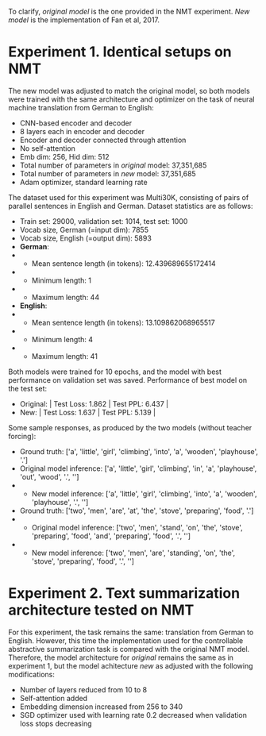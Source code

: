To clarify, *original model* is the one provided in the NMT experiment. *New model* is the implementation of Fan et al, 2017. 

# Experiment 1. Identical setups on NMT
The new model was adjusted to match the original model, so both models were trained with the same architecture and optimizer on the task of neural machine translation from German to English: 
* CNN-based encoder and decoder
* 8 layers each in encoder and decoder
* Encoder and decoder connected through attention
* No self-attention
* Emb dim: 256, Hid dim: 512
* Total number of parameters in *original* model: 37,351,685
* Total number of parameters in *new* model: 37,351,685
* Adam optimizer, standard learning rate

The dataset used for this experiment was Multi30K, consisting of pairs of parallel sentences in English and German. Dataset statistics are as follows: 

* Train set: 29000, validation set: 1014, test set: 1000
* Vocab size, German (=input dim): 7855
* Vocab size, English (=output dim): 5893
* **German**:
* * Mean sentence length (in tokens): 12.439689655172414
* * Minimum length: 1
* * Maximum length: 44
* **English**:
* * Mean sentence length (in tokens): 13.109862068965517
* * Minimum length: 4
* * Maximum length: 41

Both models were trained for 10 epochs, and the model with best performance on validation set was saved. Performance of best model on the test set:
* Original: | Test Loss: 1.862 | Test PPL:   6.437 |
* New: | Test Loss: 1.637 | Test PPL:   5.139 |

Some sample responses, as produced by the two models (without teacher forcing):  
* Ground truth: ['a', 'little', 'girl', 'climbing', 'into', 'a', 'wooden', 'playhouse', '.']
*  Original model inference: ['a', 'little', 'girl', 'climbing', 'in', 'a', 'playhouse', 'out', 'wood', '.', '<eos>']
* * New model inference: ['a', 'little', 'girl', 'climbing', 'into', 'a', 'wooden', 'playhouse', '.', '<eos>']
* Ground truth: ['two', 'men', 'are', 'at', 'the', 'stove', 'preparing', 'food', '.']
* * Original model inference: ['two', 'men', 'stand', 'on', 'the', 'stove', 'preparing', 'food', 'and', 'preparing', 'food', '.', '<eos>']
* * New model inference: ['two', 'men', 'are', 'standing', 'on', 'the', 'stove', 'preparing', 'food', '.', '<eos>']

# Experiment 2. Text summarization architecture tested on NMT
For this experiment, the task remains the same: translation from German to English. However, this time the implementation used for the controllable abstractive summarization task is compared with the original NMT model. Therefore, the model architecture for *original* remains the same as in experiment 1, but the model achitecture *new* as adjusted with the following modifications:
* Number of layers reduced from 10 to 8
* Self-attention added
* Embedding dimension increased from 256 to 340
* SGD optimizer used with learning rate 0.2 decreased when validation loss stops decreasing